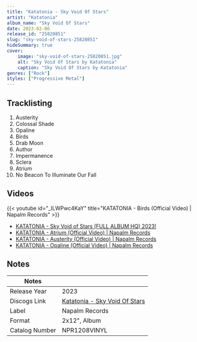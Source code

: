 ```yaml
---
title: "Katatonia - Sky Void Of Stars"
artist: "Katatonia"
album_name: "Sky Void Of Stars"
date: 2023-02-06
release_id: "25820851"
slug: "sky-void-of-stars-25820851"
hideSummary: true
cover:
    image: "sky-void-of-stars-25820851.jpg"
    alt: "Sky Void Of Stars by Katatonia"
    caption: "Sky Void Of Stars by Katatonia"
genres: ["Rock"]
styles: ["Progressive Metal"]
---
```


## Tracklisting
1. Austerity
2. Colossal Shade
3. Opaline
4. Birds
5. Drab Moon
6. Author
7. Impermanence
8. Sclera
9. Atrium
10. No Beacon To Illuminate Our Fall

## Videos
{{< youtube id="_ILWPwc4KaY" title="KATATONIA - Birds (Official Video) | Napalm Records" >}}
- [KATATONIA - Sky Void of Stars (FULL ALBUM HQ) 2023!](https://www.youtube.com/watch?v=_juzo3SvrxM)
- [KATATONIA - Atrium (Official Video) | Napalm Records](https://www.youtube.com/watch?v=BB24-hVZ88k)
- [KATATONIA - Austerity (Official Video) | Napalm Records](https://www.youtube.com/watch?v=hTj41rDTgBw)
- [KATATONIA - Opaline (Official Video) | Napalm Records](https://www.youtube.com/watch?v=yYzVCJRJhow)


## Notes

| Notes          |             |
| ---------------| ----------- |
| Release Year   | 2023 |
| Discogs Link   | [Katatonia - Sky Void Of Stars](https://www.discogs.com/release/25820851-Katatonia-Sky-Void-Of-Stars) |
| Label          | Napalm Records |
| Format         | 2x12\", Album |
| Catalog Number | NPR1208VINYL |



